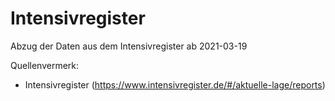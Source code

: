 # Intensivregister

Abzug der Daten aus dem Intensivregister ab 2021-03-19

Quellenvermerk: 
- Intensivregister (https://www.intensivregister.de/#/aktuelle-lage/reports)


